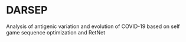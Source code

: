 # DARSEP
Analysis of antigenic variation and evolution of COVID-19 based on self game sequence optimization and RetNet
